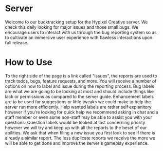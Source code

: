Server
======

Welcome to our bucktracking setup for the Hypixel Creative server. We check this daily looking for major issues and those small bugs. We encourage users to interact with us through the bug reporting system so as to cultivate an immersive user experience with flawless interactions upon full release.

How to Use
==========

To the right side of the page is a link called "issues", the reports are used to track todos, bugs, feature requests, and more. You will receive a number of options on how to label and issue during the reporting process. Bug labels are what we are going to be looking at most and should include things like lack or permissions as compared to the server guide. Enhancement labels are to be used for suggestions or little tweaks we could make to help the server run more efficiently. Help wanted labels are rather self explanitory however if you're looking for quick help we recommend asking in chat and a staff member or even some non-staff may be able to assist you with your questions. Question labels would be looked at last concerning priority however we will try and keep up with all the reports to the beset of our abilities. We ask that when filing a new issue you first look to see if there is already a similar report. The less duplicate reports we receive the more we will be able to get done and improve the server's gameplay experience.
